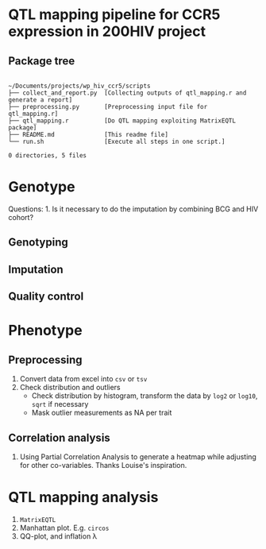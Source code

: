 # QTL mapping pipeline for CCR5 expression in 200HIV project

## Package tree

```

~/Documents/projects/wp_hiv_ccr5/scripts
├── collect_and_report.py  [Collecting outputs of qtl_mapping.r and generate a report]
├── preprocessing.py       [Preprocessing input file for qtl_mapping.r]
├── qtl_mapping.r          [Do QTL mapping exploiting MatrixEQTL package]
├── README.md              [This readme file]
└── run.sh                 [Execute all steps in one script.]

0 directories, 5 files
```


# Genotype

Questions:
    1. Is it necessary to do the imputation by combining BCG and HIV cohort?

## Genotyping

## Imputation

## Quality control

# Phenotype

## Preprocessing
1. Convert data from excel into `csv` or `tsv`
2. Check distribution and outliers
    - Check distribution by histogram, transform the data by `log2` or `log10`, `sqrt` if necessary
    - Mask outlier measurements as NA per trait

## Correlation analysis
1. Using Partial Correlation Analysis to generate a heatmap while adjusting for other co-variables. Thanks Louise's inspiration.


# QTL mapping analysis
1. `MatrixEQTL`
2. Manhattan plot. E.g. `circos`
3. QQ-plot, and inflation λ
